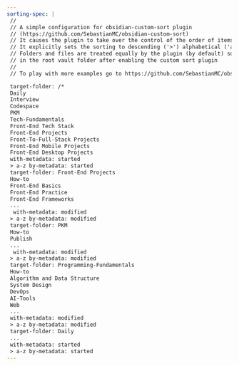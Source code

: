 ```yaml
---
sorting-spec: |
 //
 // A simple configuration for obsidian-custom-sort plugin
 // (https://github.com/SebastianMC/obsidian-custom-sort)
 // It causes the plugin to take over the control of the order of items in the root folder ('/') of the vault
 // It explicitly sets the sorting to descending ('>') alphabetical ('a-z')
 // Folders and files are treated equally by the plugin (by default) so expect them intermixed
 // in the root vault folder after enabling the custom sort plugin
 // 
 // To play with more examples go to https://github.com/SebastianMC/obsidian-custom-sort#readme

 target-folder: /*
 Daily
 Interview
 Codespace
 PKM
 Tech-Fundamentals
 Front-End Tech Stack
 Front-End Projects
 Front-To-Full-Stack Projects 
 Front-End Mobile Projects
 Front-End Desktop Projects
 with-metadata: started
 > a-z by-metadata: started
 target-folder: Front-End Projects
 How-to
 Front-End Basics
 Front-End Practice
 Front-End Frameworks
 ...
  with-metadata: modified
 > a-z by-metadata: modified
 target-folder: PKM
 How-to
 Publish
 ...
  with-metadata: modified
 > a-z by-metadata: modified
 target-folder: Programming-Fundamentals
 How-to
 Algorithm and Data Structure
 System Design
 DevOps
 AI-Tools
 Web
 ...
 with-metadata: modified
 > a-z by-metadata: modified
 target-folder: Daily
 ...
 with-metadata: started
 > a-z by-metadata: started 
---
```

